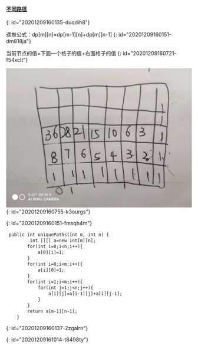 #### [不同路径](https://leetcode-cn.com/problems/unique-paths/)
{: id="20201209160135-duqdih8"}

递推公式：dp[m][n]=dp[m-1][n]+dp[m][n-1]
{: id="20201209160151-dm818ja"}

当前节点的值=下面一个格子的值+右面格子的值
{: id="20201209160721-f54xclt"}

![不同路径.jpg](assets/20201209161011-ppq9lzo-不同路径.jpg)
{: id="20201209160755-k3ourgs"}

{: id="20201209160151-fmsqh4m"}

```
 public int uniquePaths(int m, int n) {
         int [][] a=new int[m][n];
        for(int i=0;i<n;i++){
            a[0][i]=1;
        }
        for(int i=0;i<m;i++){
            a[i][0]=1;
        }
        for(int i=1;i<m;i++){
            for(int j=1;j<n;j++){
                a[i][j]=a[i-1][j]+a[i][j-1];
            }
        }
        return a[m-1][n-1];
    }
```
{: id="20201209160137-2zgalrn"}

{: id="20201209161014-t8498ty"}
